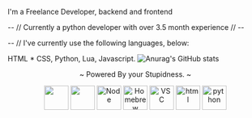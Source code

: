 I'm a Freelance Developer, backend and frontend


-- // Currently a python developer with over 3.5 month experience // --

-- // I've currently use the following languages, below:

HTML * CSS,
Python,
Lua,
Javascript.
![Anurag's GitHub stats](https://github-readme-stats.vercel.app/api?username=tribeic&show_icons=true&theme=radical)
<div align="center">
<p>~ Powered By your Stupidness. ~</p>
<img src="https://cdn.svgporn.com/logos/javascript.svg" width="48" height="48">
<img src="https://cdn.svgporn.com/logos/css-3.svg" width="48" height="48">
<img src="https://cdn.svgporn.com/logos/nodejs-icon.svg" alt="Node" width="48" height="48">
<img src="https://cdn.svgporn.com/logos/homebrew.svg" alt="Homebrew" width="48" height="48">
<img src="https://cdn.svgporn.com/logos/visual-studio-code.svg" alt="VSC" width="48" height="48">
<img src="https://cdn.svgporn.com/logos/html-5.svg" alt="html" width="48" height="48">
<img src="https://cdn.svgporn.com/logos/python.svg" alt="python" width="48" height="48">

